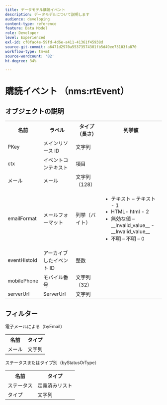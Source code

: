 ```yaml
---
title: データモデル購読イベント
description: データモデルについて説明します
audience: developing
content-type: reference
feature: Data Model
role: Developer
level: Experienced
exl-id: cf0fac4e-59fd-4d6e-a411-41361f45938d
source-git-commit: a6471d2970a55373574301fb5d49ee73103fa870
workflow-type: tm+mt
source-wordcount: '82'
ht-degree: 34%

---
```


# 購読イベント （nms:rtEvent）

## オブジェクトの説明

<table>
    <tr>
        <th>名前</th>
        <th>ラベル</th>
        <th>タイプ （長さ）</th>
        <th>列挙値</th>
    </tr>
    <tr>
        <td>PKey</td>
        <td>メインリソース ID</td>
        <td>文字列 </td>
        <td> </td>
    </tr>
    <tr>
        <td>ctx</td>
        <td>イベントコンテキスト</td>
        <td>項目 </td>
        <td> </td>
    </tr>
    <tr>
        <td>メール</td>
        <td>メール</td>
        <td>文字列（128）</td>
        <td> </td>
    </tr>
    <tr>
        <td>emailFormat</td>
        <td>メールフォーマット</td>
        <td>列挙（バイト） </td>
        <td>
            <ul>
            <li>テキスト – テキスト - 1</li>
            <li>HTML- html - 2</li>
            <li>無効な値 – __Invalid_value__ - __Invalid_value__</li>
            <li>不明 – 不明 – 0</li>
            </ul>
        </td>
    </tr>
    <tr>
        <td>eventHistoId</td>
        <td>アーカイブしたイベント ID</td>
        <td>整数 </td>
        <td> </td>
    </tr>
    <tr>
        <td>mobilePhone</td>
        <td>モバイル番号</td>
        <td>文字列（32）</td>
        <td> </td>
    </tr>
    <tr>
        <td>serverUrl</td>
        <td>ServerUrl</td>
        <td>文字列 </td>
        <td> </td>
    </tr>
</table>

## フィルター

電子メールによる（byEmail）

<table>
    <tr>
    <th>名前</th>
    <th>タイプ</th>
    </tr>
    <tr>
    <td>メール</td>
    <td>文字列</td>
    </tr>
</table>

ステータスまたはタイプ別（byStatusOrType）

<table>
        <tr>
        <th>名前</th>
        <th>タイプ</th>
        </tr>
        <tr>
        <td>ステータス</td>
        <td>定義済みリスト</td>
        </tr>
        <tr>
        <td>タイプ</td>
        <td>文字列</td>
        </tr>
    </table>
